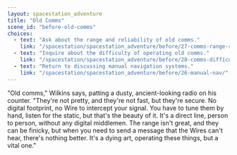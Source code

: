 ```yaml
---
layout: spacestation_adventure
title: "Old Comms"
scene_id: "before-old-comms"
choices:
  - text: "Ask about the range and reliability of old comms."
    link: "/spacestation/spacestation_adventure/before/27-comms-range-reliability/"
  - text: "Inquire about the difficulty of operating old comms."
    link: "/spacestation/spacestation_adventure/before/28-comms-difficulty/"
  - text: "Return to discussing manual navigation systems."
    link: "/spacestation/spacestation_adventure/before/26-manual-nav/"
---
```


"Old comms," Wilkins says, patting a dusty, ancient-looking radio on his counter. "They're not pretty, and they're not fast, but they're secure. No digital footprint, no Wire to intercept your signal. You have to tune them by hand, listen for the static, but that's the beauty of it. It's a direct line, person to person, without any digital middlemen. The range isn't great, and they can be finicky, but when you need to send a message that the Wires can't hear, there's nothing better. It's a dying art, operating these things, but a vital one."
